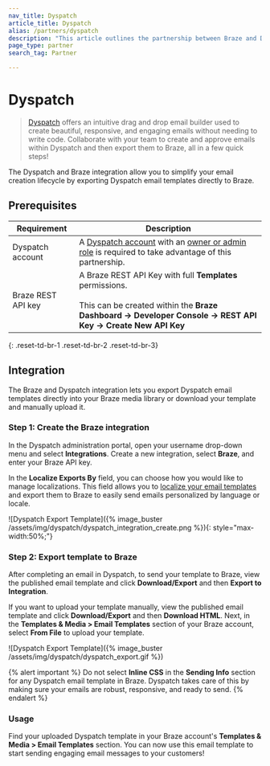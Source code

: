```yaml
---
nav_title: Dyspatch
article_title: Dyspatch
alias: /partners/dyspatch
description: "This article outlines the partnership between Braze and Dyspatch, a drag-and-drop email builder that allows you to create beautiful, responsive, and engaging emails without the need to write code."
page_type: partner
search_tag: Partner

---
```


# Dyspatch

> [Dyspatch][1] offers an intuitive drag and drop email builder used to create beautiful, responsive, and engaging emails without needing to write code. Collaborate with your team to create and approve emails within Dyspatch and then export them to Braze, all in a few quick steps! 

The Dyspatch and Braze integration allow you to simplify your email creation lifecycle by exporting Dyspatch email templates directly to Braze.

## Prerequisites

| Requirement | Description |
| ----------- | ----------- |
| Dyspatch account | A [Dyspatch account][3] with an [owner or admin role][4] is required to take advantage of this partnership. |
| Braze REST API key | A Braze REST API Key with full **Templates** permissions. <br><br> This can be created within the __Braze Dashboard -> Developer Console -> REST API Key -> Create New API Key__ |
{: .reset-td-br-1 .reset-td-br-2 .reset-td-br-3}

## Integration

The Braze and Dyspatch integration lets you export Dyspatch email templates directly into your Braze media library or download your template and manually upload it. 

### Step 1: Create the Braze integration

In the Dyspatch administration portal, open your username drop-down menu and select **Integrations**. Create a new integration, select **Braze**, and enter your Braze API key.

In the **Localize Exports By** field, you can choose how you would like to manage localizations. This field allows you to [localize your email templates][6] and export them to Braze to easily send emails personalized by language or locale. 

![Dyspatch Export Template]({% image_buster /assets/img/dyspatch/dyspatch_integration_create.png %}){: style="max-width:50%;"}

### Step 2: Export template to Braze

After completing an email in Dyspatch, to send your template to Braze, view the published email template and click **Download/Export** and then **Export to Integration**.

If you want to upload your template manually, view the published email template and  click **Download/Export** and then **Download HTML**. Next, in the **Templates & Media > Email Templates** section of your Braze account, select **From File** to upload your template.

![Dyspatch Export Template]({% image_buster /assets/img/dyspatch/dyspatch_export.gif %})

{% alert important %}
Do not select **Inline CSS** in the **Sending Info** section for any Dyspatch email template in Braze. Dyspatch takes care of this by making sure your emails are robust, responsive, and ready to send.
{% endalert %}

### Usage

Find your uploaded Dyspatch template in your Braze account's **Templates & Media > Email Templates** section. You can now use this email template to start sending engaging email messages to your customers!

[1]: https://www.dyspatch.io
[2]: https://dashboard.braze.com/sign_in
[3]: https://www.dyspatch.io/login/
[4]: https://docs.dyspatch.io/administration/dyspatch_roles/
[5]: https://docs.dyspatch.io/exports/export_to_braze/#download-your-template
[6]: https://docs.dyspatch.io/localization/localizing_a_template/
